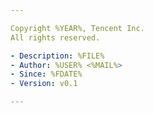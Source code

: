 ```yaml
---

Copyright %YEAR%, Tencent Inc.  
All rights reserved.  

- Description: %FILE%  
- Author: %USER% <%MAIL%>  
- Since: %FDATE%  
- Version: v0.1  

---
```

 
#
